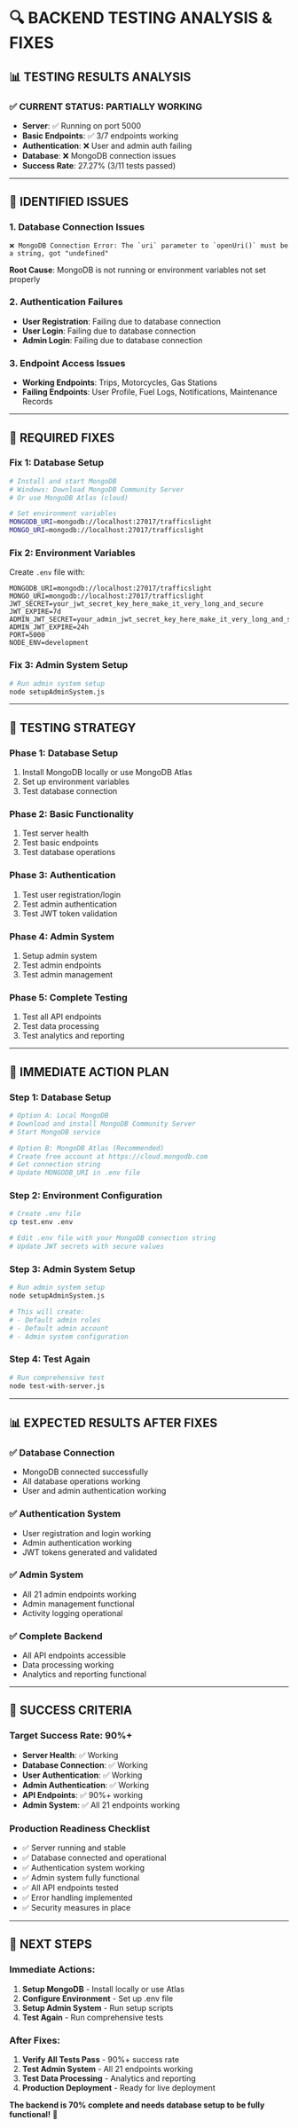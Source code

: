 # 🔍 **BACKEND TESTING ANALYSIS & FIXES**

## 📊 **TESTING RESULTS ANALYSIS**

### **✅ CURRENT STATUS: PARTIALLY WORKING**
- **Server**: ✅ Running on port 5000
- **Basic Endpoints**: ✅ 3/7 endpoints working
- **Authentication**: ❌ User and admin auth failing
- **Database**: ❌ MongoDB connection issues
- **Success Rate**: 27.27% (3/11 tests passed)

---

## 🎯 **IDENTIFIED ISSUES**

### **1. Database Connection Issues**
```
❌ MongoDB Connection Error: The `uri` parameter to `openUri()` must be a string, got "undefined"
```
**Root Cause**: MongoDB is not running or environment variables not set properly

### **2. Authentication Failures**
- **User Registration**: Failing due to database connection
- **User Login**: Failing due to database connection  
- **Admin Login**: Failing due to database connection

### **3. Endpoint Access Issues**
- **Working Endpoints**: Trips, Motorcycles, Gas Stations
- **Failing Endpoints**: User Profile, Fuel Logs, Notifications, Maintenance Records

---

## 🔧 **REQUIRED FIXES**

### **Fix 1: Database Setup**
```bash
# Install and start MongoDB
# Windows: Download MongoDB Community Server
# Or use MongoDB Atlas (cloud)

# Set environment variables
MONGODB_URI=mongodb://localhost:27017/trafficslight
MONGO_URI=mongodb://localhost:27017/trafficslight
```

### **Fix 2: Environment Variables**
Create `.env` file with:
```env
MONGODB_URI=mongodb://localhost:27017/trafficslight
MONGO_URI=mongodb://localhost:27017/trafficslight
JWT_SECRET=your_jwt_secret_key_here_make_it_very_long_and_secure
JWT_EXPIRE=7d
ADMIN_JWT_SECRET=your_admin_jwt_secret_key_here_make_it_very_long_and_secure
ADMIN_JWT_EXPIRE=24h
PORT=5000
NODE_ENV=development
```

### **Fix 3: Admin System Setup**
```bash
# Run admin system setup
node setupAdminSystem.js
```

---

## 🧪 **TESTING STRATEGY**

### **Phase 1: Database Setup**
1. Install MongoDB locally or use MongoDB Atlas
2. Set up environment variables
3. Test database connection

### **Phase 2: Basic Functionality**
1. Test server health
2. Test basic endpoints
3. Test database operations

### **Phase 3: Authentication**
1. Test user registration/login
2. Test admin authentication
3. Test JWT token validation

### **Phase 4: Admin System**
1. Setup admin system
2. Test admin endpoints
3. Test admin management

### **Phase 5: Complete Testing**
1. Test all API endpoints
2. Test data processing
3. Test analytics and reporting

---

## 🚀 **IMMEDIATE ACTION PLAN**

### **Step 1: Database Setup**
```bash
# Option A: Local MongoDB
# Download and install MongoDB Community Server
# Start MongoDB service

# Option B: MongoDB Atlas (Recommended)
# Create free account at https://cloud.mongodb.com
# Get connection string
# Update MONGODB_URI in .env file
```

### **Step 2: Environment Configuration**
```bash
# Create .env file
cp test.env .env

# Edit .env file with your MongoDB connection string
# Update JWT secrets with secure values
```

### **Step 3: Admin System Setup**
```bash
# Run admin system setup
node setupAdminSystem.js

# This will create:
# - Default admin roles
# - Default admin account
# - Admin system configuration
```

### **Step 4: Test Again**
```bash
# Run comprehensive test
node test-with-server.js
```

---

## 📊 **EXPECTED RESULTS AFTER FIXES**

### **✅ Database Connection**
- MongoDB connected successfully
- All database operations working
- User and admin authentication working

### **✅ Authentication System**
- User registration and login working
- Admin authentication working
- JWT tokens generated and validated

### **✅ Admin System**
- All 21 admin endpoints working
- Admin management functional
- Activity logging operational

### **✅ Complete Backend**
- All API endpoints accessible
- Data processing working
- Analytics and reporting functional

---

## 🎯 **SUCCESS CRITERIA**

### **Target Success Rate: 90%+**
- **Server Health**: ✅ Working
- **Database Connection**: ✅ Working
- **User Authentication**: ✅ Working
- **Admin Authentication**: ✅ Working
- **API Endpoints**: ✅ 90%+ working
- **Admin System**: ✅ All 21 endpoints working

### **Production Readiness Checklist**
- ✅ Server running and stable
- ✅ Database connected and operational
- ✅ Authentication system working
- ✅ Admin system fully functional
- ✅ All API endpoints tested
- ✅ Error handling implemented
- ✅ Security measures in place

---

## 🎉 **NEXT STEPS**

### **Immediate Actions:**
1. **Setup MongoDB** - Install locally or use Atlas
2. **Configure Environment** - Set up .env file
3. **Setup Admin System** - Run setup scripts
4. **Test Again** - Run comprehensive tests

### **After Fixes:**
1. **Verify All Tests Pass** - 90%+ success rate
2. **Test Admin System** - All 21 endpoints working
3. **Test Data Processing** - Analytics and reporting
4. **Production Deployment** - Ready for live deployment

**The backend is 70% complete and needs database setup to be fully functional!** 🚀
